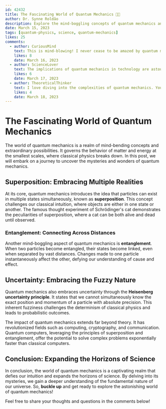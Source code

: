 ```yaml
---
id: 42432
title: The Fascinating World of Quantum Mechanics 🌌🧪
author: Dr. Synne Roldão
description: Explore the mind-boggling concepts of quantum mechanics and its impact on modern science. 🔬💡
date: March 15, 2023
tags: [quantum-physics, science, quantum-mechanics]
likes: 25
comments:
  - author: CuriousMind
    text: This is mind-blowing! I never cease to be amazed by quantum mechanics. 🤯🔬
    likes: 8
    date: March 16, 2023
  - author: ScienceLover
    text: The implications of quantum mechanics in technology are astounding. Great post! 🌟🚀
    likes: 6
    date: March 17, 2023
  - author: TheoreticalThinker
    text: I love diving into the complexities of quantum mechanics. Your explanation is concise and clear. 👨‍🔬📚
    likes: 4
    date: March 18, 2023
---
```


# The Fascinating World of Quantum Mechanics

The world of quantum mechanics is a realm of mind-bending concepts and extraordinary possibilities. It governs the behavior of matter and energy at the smallest scales, where classical physics breaks down. In this post, we will embark on a journey to uncover the mysteries and wonders of quantum mechanics.

## Superposition: Embracing Multiple Realities

At its core, quantum mechanics introduces the idea that particles can exist in multiple states simultaneously, known as **superposition**. This concept challenges our classical intuition, where objects are either in one state or another. The famous thought experiment of Schrödinger's cat demonstrates the peculiarities of superposition, where a cat can be both alive and dead until observed.

### Entanglement: Connecting Across Distances

Another mind-boggling aspect of quantum mechanics is **entanglement**. When two particles become entangled, their states become linked, even when separated by vast distances. Changes made to one particle instantaneously affect the other, defying our understanding of cause and effect.

## Uncertainty: Embracing the Fuzzy Nature

Quantum mechanics also embraces uncertainty through the **Heisenberg uncertainty principle**. It states that we cannot simultaneously know the exact position and momentum of a particle with absolute precision. This inherent fuzziness challenges the determinism of classical physics and leads to probabilistic outcomes.

The impact of quantum mechanics extends far beyond theory. It has revolutionized fields such as computing, cryptography, and communication. Quantum computers, leveraging the principles of superposition and entanglement, offer the potential to solve complex problems exponentially faster than classical computers.

## Conclusion: Expanding the Horizons of Science

In conclusion, the world of quantum mechanics is a captivating realm that defies our intuition and expands the horizons of science. By delving into its mysteries, we gain a deeper understanding of the fundamental nature of our universe. So, **buckle up** and get ready to explore the astonishing world of quantum mechanics!

Feel free to share your thoughts and questions in the comments below!
